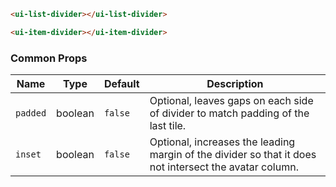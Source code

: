```html
<ui-list-divider></ui-list-divider>

<ui-item-divider></ui-item-divider>
```

### Common Props

| Name     | Type    | Default | Description                                                                                            |
| -------- | ------- | ------- | ------------------------------------------------------------------------------------------------------ |
| `padded` | boolean | `false` | Optional, leaves gaps on each side of divider to match padding of the last tile.                       |
| `inset`  | boolean | `false` | Optional, increases the leading margin of the divider so that it does not intersect the avatar column. |
